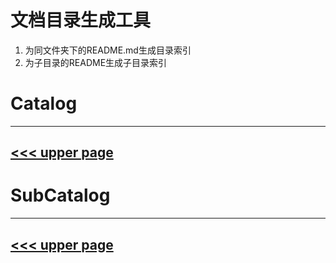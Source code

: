 # 文档目录生成工具

1. 为同文件夹下的README.md生成目录索引
2. 为子目录的README生成子目录索引


# Catalog
---
[<<< upper page](../README.md)
---

# SubCatalog

---
[<<< upper page](../README.md)
---